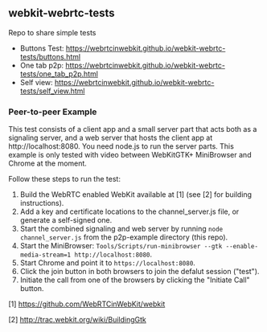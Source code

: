 ## webkit-webrtc-tests
Repo to share simple tests

* Buttons Test: https://webrtcinwebkit.github.io/webkit-webrtc-tests/buttons.html
* One tab p2p: https://webrtcinwebkit.github.io/webkit-webrtc-tests/one_tab_p2p.html
* Self view: https://webrtcinwebkit.github.io/webkit-webrtc-tests/self_view.html

### Peer-to-peer Example

This test consists of a client app and a small server part that acts both as a signaling server, and a web server that hosts the client app at http://localhost:8080. You need node.js to run the server parts. This example is only tested with video between WebKitGTK+ MiniBrowser and Chrome at the moment.

Follow these steps to run the test:

1. Build the WebRTC enabled WebKit available at \[1\] (see \[2\] for building instructions).
2. Add a key and certificate locations to the channel_server.js file, or generate a self-signed one.
3. Start the combined signaling and web server by running `node channel_server.js` from the p2p-example directory (this repo).
4. Start the MiniBrowser: `Tools/Scripts/run-minibrowser --gtk --enable-media-stream=1 http://localhost:8080`.
5. Start Chrome and point it to `https://localhost:8080`.
6. Click the join button in both browsers to join the defalut session ("test").
7. Initiate the call from one of the browsers by clicking the "Initiate Call" button.

\[1\] https://github.com/WebRTCinWebKit/webkit

\[2\] http://trac.webkit.org/wiki/BuildingGtk
